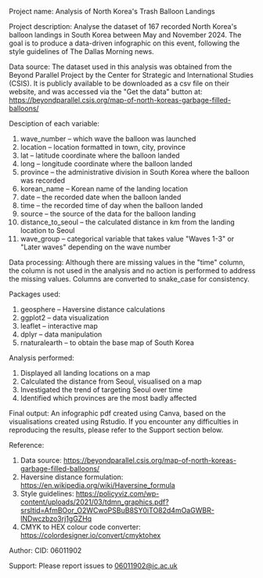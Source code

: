 Project name:
Analysis of North Korea's Trash Balloon Landings


Project description:
Analyse the dataset of 167 recorded North Korea's balloon landings in South Korea between May and November 2024. The goal is to produce a data-driven infographic on this event, following the style guidelines of The Dallas Morning news.


Data source:
The dataset used in this analysis was obtained from the Beyond Parallel Project by the Center for Strategic and International Studies (CSIS). It is publicly available to be downloaded as a csv file on their website, and was accessed via the "Get the data" button at:
https://beyondparallel.csis.org/map-of-north-koreas-garbage-filled-balloons/


Desciption of each variable:
1. wave_number – which wave the balloon was launched
2. location – location formatted in town, city, province
3. lat – latitude coordinate where the balloon landed
4. long – longitude coordinate where the balloon landed
5. province – the administrative division in South Korea where the balloon was recorded
6. korean_name – Korean name of the landing location
7. date – the recorded date when the balloon landed
8. time – the recorded time of day when the balloon landed
9. source – the source of the data for the balloon landing
10. distance_to_seoul – the calculated distance in km from the landing location to Seoul
11. wave_group – categorical variable that takes value "Waves 1-3" or "Later waves" depending on the wave number


Data processing:
Although there are missing values in the "time" column, the column is not used in the analysis and no action is performed to address the missing values. Columns are converted to snake_case for consistency.


Packages used:
1. geosphere – Haversine distance calculations
2. ggplot2 – data visualization
3. leaflet – interactive map
4. dplyr – data manipulation
5. rnaturalearth – to obtain the base map of South Korea


Analysis performed:
1. Displayed all landing locations on a map
2. Calculated the distance from Seoul, visualised on a map
3. Investigated the trend of targeting Seoul over time
4. Identified which provinces are the most badly affected


Final output:
An infographic pdf created using Canva, based on the visualisations created using Rstudio. If you encounter any difficulties in reproducing the results, please refer to the Support section below.


Reference:
1. Data source: https://beyondparallel.csis.org/map-of-north-koreas-garbage-filled-balloons/
2. Haversine distance formulation: https://en.wikipedia.org/wiki/Haversine_formula
3. Style guidelines: https://policyviz.com/wp-content/uploads/2021/03/tdmn_graphics.pdf?srsltid=AfmBOor_O2WCwoPSBuB8SY0iTO82d4mOaGWBR-lNDwczbzo3rj1gGZHq
4. CMYK to HEX colour code converter: https://colordesigner.io/convert/cmyktohex

Author:
CID: 06011902


Support:
Please report issues to 06011902@ic.ac.uk

